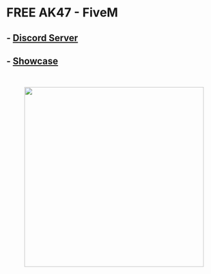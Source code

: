 # FREE AK47 - FiveM

## - [Discord Server](https://discord.gg/ak-47)
## - [Showcase](https://youtu.be/PrniWsCfTwc)

<br>

<p align=center><img src='https://cdn.discordapp.com/attachments/1229787396665774131/1229895317198077992/image.png?ex=66315845&is=661ee345&hm=28365260df3758dd9db4732ceecc2c6127d84c536cd3c6788a932ccbeba4c22e&' height=420px></p>


<br>
